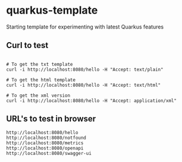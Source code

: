 # quarkus-template
Starting template for experimenting with latest Quarkus features

## Curl to test
```

# To get the txt template
curl -i http://localhost:8080/hello -H "Accept: text/plain"

# To get the html template
curl -i http://localhost:8080/hello -H "Accept: text/html"

# To get the xml version
curl -i http://localhost:8080/hello -H "Accept: application/xml"

```

## URL's to test in browser
```
http://localhost:8080/hello
http://localhost:8080/notfound
http://localhost:8080/metrics
http://localhost:8080/openapi
http://localhost:8080/swagger-ui
```
